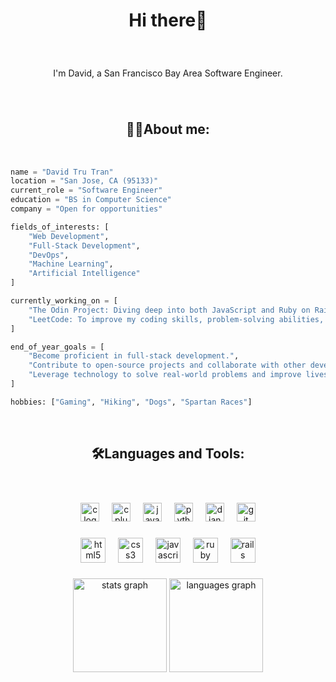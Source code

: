 <h1 align="center">Hi there👋</h1>

<br clear="both">

###

<p align="center">I'm David, a San Francisco Bay Area Software Engineer.</p>

###

<br clear="both">

<h2 align="center">👨‍💻About me:</h2>

<br clear="both">

```python
name = "David Tru Tran"
location = "San Jose, CA (95133)"
current_role = "Software Engineer"
education = "BS in Computer Science"
company = "Open for opportunities"

fields_of_interests: [
    "Web Development",
    "Full-Stack Development",
    "DevOps",
    "Machine Learning",
    "Artificial Intelligence"
]

currently_working_on = [
    "The Odin Project: Diving deep into both JavaScript and Ruby on Rails paths to strengthen my skills",
    "LeetCode: To improve my coding skills, problem-solving abilities, and knowledge of algorithms and data structures"
]

end_of_year_goals = [
    "Become proficient in full-stack development.",
    "Contribute to open-source projects and collaborate with other developers.",
    "Leverage technology to solve real-world problems and improve lives."
]

hobbies: ["Gaming", "Hiking", "Dogs", "Spartan Races"]
```

<br clear="both">

<h2 align="center">🛠Languages and Tools:</h2>

<br clear="both">

###

<div align="center">
  <img src="https://cdn.jsdelivr.net/gh/devicons/devicon/icons/c/c-original.svg" height="30" alt="c logo"  />
  <img width="12" />
  <img src="https://cdn.jsdelivr.net/gh/devicons/devicon/icons/cplusplus/cplusplus-original.svg" height="30" alt="cplusplus logo"  />
  <img width="12" />
  <img src="https://cdn.jsdelivr.net/gh/devicons/devicon/icons/java/java-original.svg" height="30" alt="java logo"  />
  <img width="12" />
  <img src="https://cdn.jsdelivr.net/gh/devicons/devicon/icons/python/python-original.svg" height="30" alt="python logo"  />
  <img width="12" />
  <img src="https://cdn.jsdelivr.net/gh/devicons/devicon/icons/django/django-plain.svg" height="30" alt="django logo"  />
  <img width="12" />
  <img src="https://cdn.jsdelivr.net/gh/devicons/devicon/icons/git/git-original.svg" height="30" alt="git logo"  />
</div>

###

<div align="center">
  <img src="https://cdn.jsdelivr.net/gh/devicons/devicon/icons/html5/html5-original.svg" height="40" alt="html5 logo"  />
  <img width="12" />
  <img src="https://cdn.jsdelivr.net/gh/devicons/devicon/icons/css3/css3-original.svg" height="40" alt="css3 logo"  />
  <img width="12" />
  <img src="https://cdn.jsdelivr.net/gh/devicons/devicon/icons/javascript/javascript-original.svg" height="40" alt="javascript logo"  />
  <img width="12" />
  <img src="https://cdn.jsdelivr.net/gh/devicons/devicon/icons/ruby/ruby-original.svg" height="40" alt="ruby logo"  />
  <img width="12" />
  <img src="https://cdn.jsdelivr.net/gh/devicons/devicon/icons/rails/rails-original-wordmark.svg" height="40" alt="rails logo"  />
</div>

###

<div align="center">
  <img src="https://github-readme-stats.vercel.app/api?username=davetru&hide_title=false&hide_rank=false&show_icons=true&include_all_commits=true&count_private=true&disable_animations=false&theme=dark&locale=en&hide_border=false" height="150" alt="stats graph"  />
  <img src="https://github-readme-stats.vercel.app/api/top-langs?username=davetru&locale=en&hide_title=false&layout=compact&card_width=320&langs_count=5&theme=dark&hide_border=false" height="150" alt="languages graph"  />
</div>

